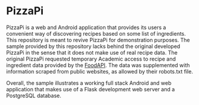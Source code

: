 # PizzaPi
PizzaPi is a web and Android application that provides its users a convenient way of discovering recipes based on some list of ingredients. This repository is meant to revive PizzaPi for demonstration purposes. The sample provided by this repository lacks behind the original developed PizzaPi in the sense that it does not make use of real recipe data. The original PizzaPi requested temporary Academic access to recipe and ingredient data provided by the <a href="https://spoonacular.com/food-api">FoodAPI</a>. The data was supplemented with information scraped from public websites, as allowed by their robots.txt file.

Overall, the sample illustrates a working full stack Android and web application that makes use of a Flask development web server and a PostgreSQL database.
